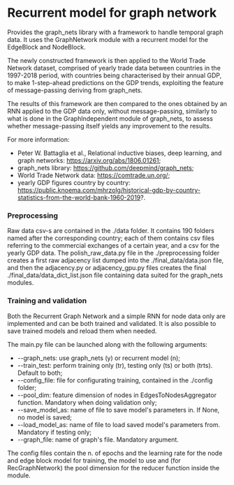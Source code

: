 # Recurrent model for graph network
Provides the graph_nets library with a framework to handle temporal graph data. It uses the GraphNetwork module with a recurrent model for the EdgeBlock and NodeBlock.

The newly constructed framework is then applied to the World Trade Network dataset, comprised of yearly trade data between countries in the 1997-2018 period, with countries being characterised by their annual GDP, to make 1-step-ahead predictions on the GDP trends, exploiting the feature of message-passing deriving from graph_nets.

The results of this framework are then compared to the ones obtained by an RNN applied to the GDP data only, without message-passing, similarly to what is done in the GraphIndependent module of graph_nets, to assess whether message-passing itself yields any improvement to the results.

For more information:
  - Peter W. Battaglia et al., Relational inductive biases, deep learning, and graph networks: https://arxiv.org/abs/1806.01261;
  - graph_nets library: https://github.com/deepmind/graph_nets;
  - World Trade Network data: https://comtrade.un.org/;
  - yearly GDP figures country by country: https://public.knoema.com/mhrzolg/historical-gdp-by-country-statistics-from-the-world-bank-1960-2019?.

### Preprocessing
Raw data csv-s are contained in the ./data folder. It contains 190 folders named after the corresponding country; each of them contains csv files referring to the commercial exchanges of a certain year, and a csv for the yearly GDP data. The polish_raw_data.py file in the ./preprocessing folder creates a first raw adjacency list dumped into the ./final_data/data.json file, and then the adjacency.py or adjacency_gpu.py files creates the final ./final_data/data_dict_list.json file containing data suited for the graph_nets modules.

### Training and validation
Both the Recurrent Graph Network and a simple RNN for node data only are implemented and can be both trained and validated. It is also possible to save trained models and reload them when needed.

The main.py file can be launched along with the following arguments:
  - --graph_nets: use graph_nets (y) or recurrent model (n);
  - --train_test: perform training only (tr), testing only (ts) or both (trts). Default to both;
  - --config_file: file for configurating training, contained in the ./config folder;
  - --pool_dim: feature dimension of nodes in EdgesToNodesAggregator function. Mandatory when doing validation only;
  - --save_model_as: name of file to save model's parameters in. If None, no model is saved;
  - --load_model_as: name of file to load saved model's parameters from. Mandatory if testing only;
  - --graph_file: name of graph's file. Mandatory argument.

The config files contain the n. of epochs and the learning rate for the node and edge block model for training, the model to use and (for RecGraphNetwork) the pool dimension for the reducer function inside the module.
